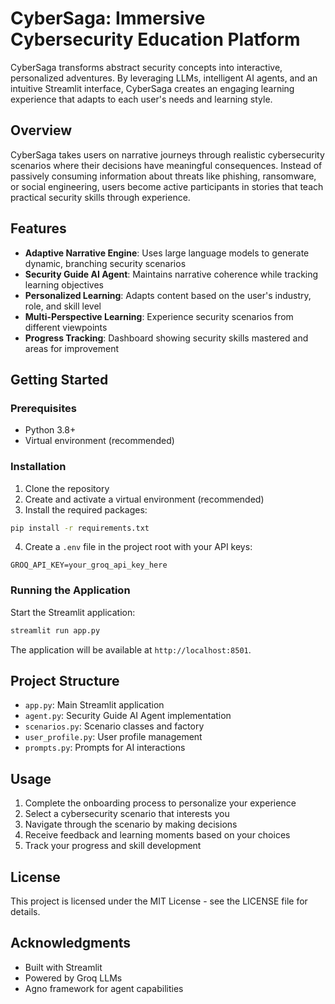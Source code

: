 # CyberSaga: Immersive Cybersecurity Education Platform

CyberSaga transforms abstract security concepts into interactive, personalized adventures. By leveraging LLMs, intelligent AI agents, and an intuitive Streamlit interface, CyberSaga creates an engaging learning experience that adapts to each user's needs and learning style.

## Overview

CyberSaga takes users on narrative journeys through realistic cybersecurity scenarios where their decisions have meaningful consequences. Instead of passively consuming information about threats like phishing, ransomware, or social engineering, users become active participants in stories that teach practical security skills through experience.

## Features

- **Adaptive Narrative Engine**: Uses large language models to generate dynamic, branching security scenarios
- **Security Guide AI Agent**: Maintains narrative coherence while tracking learning objectives
- **Personalized Learning**: Adapts content based on the user's industry, role, and skill level
- **Multi-Perspective Learning**: Experience security scenarios from different viewpoints
- **Progress Tracking**: Dashboard showing security skills mastered and areas for improvement

## Getting Started

### Prerequisites

- Python 3.8+
- Virtual environment (recommended)

### Installation

1. Clone the repository
2. Create and activate a virtual environment (recommended)
3. Install the required packages:

```bash
pip install -r requirements.txt
```

4. Create a `.env` file in the project root with your API keys:

```
GROQ_API_KEY=your_groq_api_key_here
```

### Running the Application

Start the Streamlit application:

```bash
streamlit run app.py
```

The application will be available at `http://localhost:8501`.

## Project Structure

- `app.py`: Main Streamlit application
- `agent.py`: Security Guide AI Agent implementation
- `scenarios.py`: Scenario classes and factory
- `user_profile.py`: User profile management
- `prompts.py`: Prompts for AI interactions

## Usage

1. Complete the onboarding process to personalize your experience
2. Select a cybersecurity scenario that interests you
3. Navigate through the scenario by making decisions
4. Receive feedback and learning moments based on your choices
5. Track your progress and skill development

## License

This project is licensed under the MIT License - see the LICENSE file for details.

## Acknowledgments

- Built with Streamlit
- Powered by Groq LLMs
- Agno framework for agent capabilities